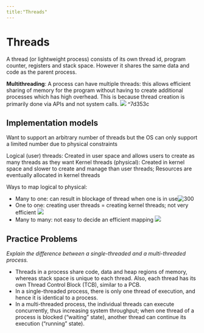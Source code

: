 ```yaml
---
title:"Threads"
---
```

# Threads
A thread (or lightweight process) consists of its own thread id, program counter, registers and stack space. However it shares the same data and code as the parent process.

__Multithreading__: A process can have multiple threads: this allows efficient sharing of memory for the program without having to create additional processes which has high overhead. This is because thread creation is primarily done via APIs and not system calls.
![](https://i.imgur.com/2wnSSnO.png) ^7d353c
## Implementation models
Want to support an arbitrary number of threads but the OS can only support a limited number due to physical constraints

Logical (user) threads: Created in user space and allows users to create as many threads as they want
Kernel threads (physical): Created in kernel space and slower to create and manage than user threads;   Resources are eventually allocated in kernel threads

Ways to map logical to physical:
- Many to one: can result in blockage of thread when one is in use![300](https://i.imgur.com/dUKIfEj.png)
- One to one: creating user threads = creating kernel threads; not very efficient ![](https://i.imgur.com/1zEFFMJ.png)
- Many to many: not easy to decide an efficient mapping ![](https://i.imgur.com/7seUjxA.png)
## Practice Problems
*Explain the difference between a single-threaded and a multi-threaded process.*
- Threads in a process share code, data and heap regions of memory, whereas stack space is unique to each thread. Also, each thread has its own Thread Control Block (TCB), similar to a PCB.
- In a single-threaded process, there is only one thread of execution, and hence it is identical to a process. 
- In a multi-threaded process, the individual threads can execute concurrently, thus increasing system throughput; when one thread of a process is blocked (“waiting” state), another thread can continue its execution (“running” state).
